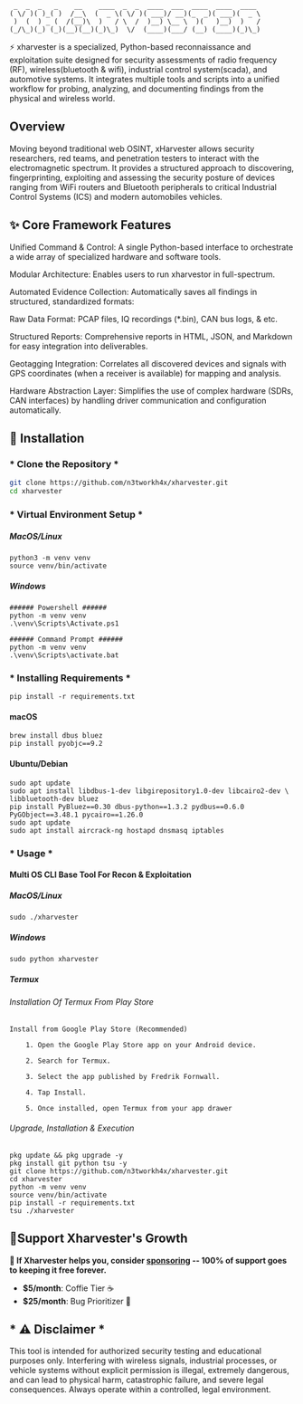 ```
 _  _  _   _    __    ____  _  _  ____  ___  ____  ____  ____ 
( \/ )( )_( )  /__\  (  _ \( \/ )( ___)/ __)(_  _)( ___)(  _ \
 )  (  ) _ (  /(__)\  )   / \  /  )__) \__ \  )(   )__)  )   /
(_/\_)(_) (_)(__)(__)(_)\_)  \/  (____)(___/ (__) (____)(_)\_)
```
⚡ xharvester is a specialized, Python-based reconnaissance and exploitation suite designed for security assessments of radio frequency (RF), wireless(bluetooth & wifi), industrial control system(scada), and automotive systems. It integrates multiple tools and scripts into a unified workflow for probing, analyzing, and documenting findings from the physical and wireless world.

## Overview
Moving beyond traditional web OSINT, xHarvester allows security researchers, red teams, and penetration testers to interact with the electromagnetic spectrum. It provides a structured approach to discovering, fingerprinting, exploiting and assessing the security posture of devices ranging from WiFi routers and Bluetooth peripherals to critical Industrial Control Systems (ICS) and modern automobiles vehicles.

## ✨ Core Framework Features
Unified Command & Control: A single Python-based interface to orchestrate a wide array of specialized hardware and software tools.

Modular Architecture: Enables users to run xharvestor in full-spectrum.

Automated Evidence Collection: Automatically saves all findings in structured, standardized formats:

Raw Data Format: PCAP files, IQ recordings (*.bin), CAN bus logs, & etc.

Structured Reports: Comprehensive reports in HTML, JSON, and Markdown for easy integration into deliverables.

Geotagging Integration: Correlates all discovered devices and signals with GPS coordinates (when a receiver is available) for mapping and analysis.

Hardware Abstraction Layer: Simplifies the use of complex hardware (SDRs, CAN interfaces) by handling driver communication and configuration automatically.

## 💾 Installation
### * Clone the Repository *
```bash
git clone https://github.com/n3tworkh4x/xharvester.git
cd xharvester
```
### * Virtual Environment Setup *
##### MacOS/Linux
```
python3 -m venv venv
source venv/bin/activate
```
##### Windows
```
###### Powershell ######
python -m venv venv
.\venv\Scripts\Activate.ps1
```
```
###### Command Prompt ######
python -m venv venv
.\venv\Scripts\activate.bat
```
### * Installing Requirements *
```
pip install -r requirements.txt
```
#### macOS
``` 
brew install dbus bluez
pip install pyobjc==9.2
```
#### Ubuntu/Debian
```
sudo apt update
sudo apt install libdbus-1-dev libgirepository1.0-dev libcairo2-dev \
libbluetooth-dev bluez
pip install PyBluez==0.30 dbus-python==1.3.2 pydbus==0.6.0 PyGObject==3.48.1 pycairo==1.26.0
sudo apt update
sudo apt install aircrack-ng hostapd dnsmasq iptables
```

### * Usage *
#### Multi OS CLI Base Tool For Recon & Exploitation
##### MacOS/Linux
```
sudo ./xharvester 
```
##### Windows
```
sudo python xharvester
```
##### Termux

###### Installation Of Termux From Play Store
```
Install from Google Play Store (Recommended)

    1. Open the Google Play Store app on your Android device.

    2. Search for Termux.

    3. Select the app published by Fredrik Fornwall.

    4. Tap Install.

    5. Once installed, open Termux from your app drawer
```

###### Upgrade, Installation & Execution
```
pkg update && pkg upgrade -y
pkg install git python tsu -y 
git clone https://github.com/n3tworkh4x/xharvester.git
cd xharvester
python -m venv venv
source venv/bin/activate
pip install -r requirements.txt
tsu ./xharvester
```
## 💝Support Xharvester's Growth
**🚀 If Xharvester helps you, consider [sponsoring](https://ko-fi.com/n3twork) -- 100% of support goes to keeping it free forever.**

- **$5/month**: Coffie Tier ☕
- **$25/month**: Bug Prioritizer 🐛


## * ⚠️ Disclaimer *
This tool is intended for authorized security testing and educational purposes only. Interfering with wireless signals, industrial processes, or vehicle systems without explicit permission is illegal, extremely dangerous, and can lead to physical harm, catastrophic failure, and severe legal consequences. Always operate within a controlled, legal environment.
